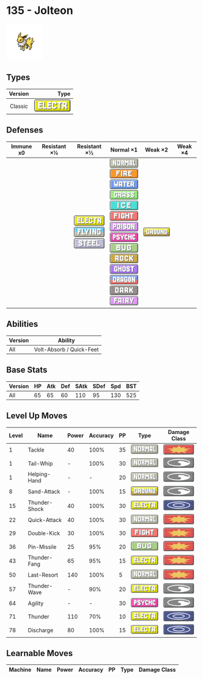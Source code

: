# 135 - Jolteon

![jolteon](../img/pokemon/135.png)

## Types

| Version | Type                                   |
| :-----: | -------------------------------------: |
| Classic | ![electric](../img/types/electric.png) |

## Defenses

| Immune x0 | Resistant ×¼ | Resistant ×½                                                                                                       | Normal ×1                                                                                                                                                                                                                                                                                                                                                                                                                                                                                                                           | Weak ×2                            | Weak ×4 |
| --------- | ------------ | ------------------------------------------------------------------------------------------------------------------ | ----------------------------------------------------------------------------------------------------------------------------------------------------------------------------------------------------------------------------------------------------------------------------------------------------------------------------------------------------------------------------------------------------------------------------------------------------------------------------------------------------------------------------------- | ---------------------------------- | ------- |
|           |              | ![electric](../img/types/electric.png)<br/>![flying](../img/types/flying.png)<br/>![steel](../img/types/steel.png) | ![normal](../img/types/normal.png)<br/>![fire](../img/types/fire.png)<br/>![water](../img/types/water.png)<br/>![grass](../img/types/grass.png)<br/>![ice](../img/types/ice.png)<br/>![fighting](../img/types/fighting.png)<br/>![poison](../img/types/poison.png)<br/>![psychic](../img/types/psychic.png)<br/>![bug](../img/types/bug.png)<br/>![rock](../img/types/rock.png)<br/>![ghost](../img/types/ghost.png)<br/>![dragon](../img/types/dragon.png)<br/>![dark](../img/types/dark.png)<br/>![fairy](../img/types/fairy.png) | ![ground](../img/types/ground.png) |         |

## Abilities

| Version | Ability                  |
| ------- | ------------------------ |
| All     | Volt-Absorb / Quick-Feet |

## Base Stats

| Version | HP | Atk | Def | SAtk | SDef | Spd | BST |
| ------- | -- | --- | --- | ---- | ---- | --- | --- |
| All     | 65 | 65  | 60  | 110  | 95   | 130 | 525 |

## Level Up Moves

| Level | Name          | Power | Accuracy | PP | Type                                   | Damage Class                           |
| ----- | ------------- | ----- | -------- | -- | -------------------------------------- | -------------------------------------- |
| 1     | Tackle        | 40    | 100%     | 35 | ![normal](../img/types/normal.png)     | ![physical](../img/types/physical.png) |
| 1     | Tail-Whip     | -     | 100%     | 30 | ![normal](../img/types/normal.png)     | ![status](../img/types/status.png)     |
| 1     | Helping-Hand  | -     | -        | 20 | ![normal](../img/types/normal.png)     | ![status](../img/types/status.png)     |
| 8     | Sand-Attack   | -     | 100%     | 15 | ![ground](../img/types/ground.png)     | ![status](../img/types/status.png)     |
| 15    | Thunder-Shock | 40    | 100%     | 30 | ![electric](../img/types/electric.png) | ![special](../img/types/special.png)   |
| 22    | Quick-Attack  | 40    | 100%     | 30 | ![normal](../img/types/normal.png)     | ![physical](../img/types/physical.png) |
| 29    | Double-Kick   | 30    | 100%     | 30 | ![fighting](../img/types/fighting.png) | ![physical](../img/types/physical.png) |
| 36    | Pin-Missile   | 25    | 95%      | 20 | ![bug](../img/types/bug.png)           | ![physical](../img/types/physical.png) |
| 43    | Thunder-Fang  | 65    | 95%      | 15 | ![electric](../img/types/electric.png) | ![physical](../img/types/physical.png) |
| 50    | Last-Resort   | 140   | 100%     | 5  | ![normal](../img/types/normal.png)     | ![physical](../img/types/physical.png) |
| 57    | Thunder-Wave  | -     | 90%      | 20 | ![electric](../img/types/electric.png) | ![status](../img/types/status.png)     |
| 64    | Agility       | -     | -        | 30 | ![psychic](../img/types/psychic.png)   | ![status](../img/types/status.png)     |
| 71    | Thunder       | 110   | 70%      | 10 | ![electric](../img/types/electric.png) | ![special](../img/types/special.png)   |
| 78    | Discharge     | 80    | 100%     | 15 | ![electric](../img/types/electric.png) | ![special](../img/types/special.png)   |

## Learnable Moves

| Machine | Name | Power | Accuracy | PP | Type | Damage Class |
| ------- | ---- | ----- | -------- | -- | ---- | ------------ |